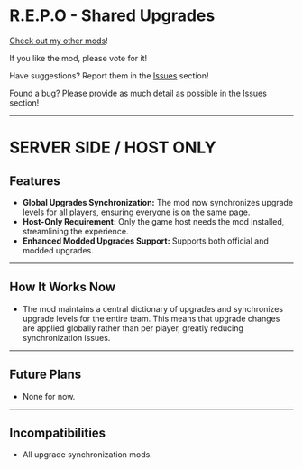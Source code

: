 # R.E.P.O - Shared Upgrades

[Check out my other mods](https://thunderstore.io/c/repo/p/Traktool/)!

If you like the mod, please vote for it!

Have suggestions? Report them in the [Issues](https://github.com/Traktool/R.E.P.O---Shared-Upgrades/issues) section!

Found a bug? Please provide as much detail as possible in the [Issues](https://github.com/Traktool/R.E.P.O---Shared-Upgrades/issues) section!

---

# SERVER SIDE / HOST ONLY

## Features
- **Global Upgrades Synchronization:** The mod now synchronizes upgrade levels for all players, ensuring everyone is on the same page.
- **Host-Only Requirement:** Only the game host needs the mod installed, streamlining the experience.
- **Enhanced Modded Upgrades Support:** Supports both official and modded upgrades.

---

## How It Works Now
- The mod maintains a central dictionary of upgrades and synchronizes upgrade levels for the entire team. This means that upgrade changes are applied globally rather than per player, greatly reducing synchronization issues.

---

## Future Plans
- None for now.

---

## Incompatibilities
- All upgrade synchronization mods.
